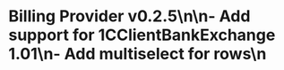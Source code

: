 # Billing Provider v0.2.5\n\n- Add support for 1CClientBankExchange 1.01\n- Add multiselect for rows\n
